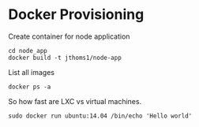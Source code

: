 Docker Provisioning
============================

Create container for node application

```
cd node_app
docker build -t jthoms1/node-app
```

List all images
```
docker ps -a
```

So how fast are LXC vs virtual machines.
```
sudo docker run ubuntu:14.04 /bin/echo 'Hello world'
```

